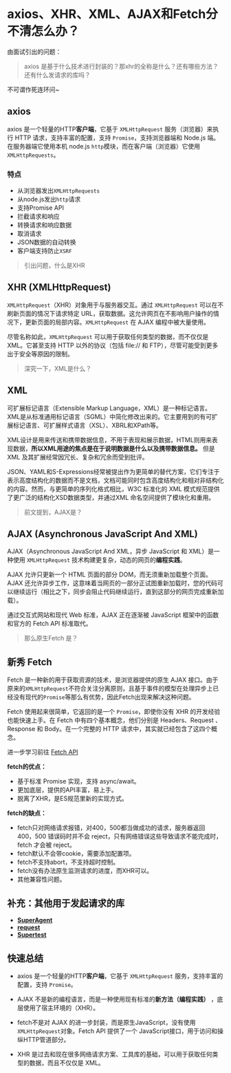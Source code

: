 # axios、XHR、XML、AJAX和Fetch分不清怎么办？

由面试引出的问题：

> axios 是基于什么技术进行封装的？那xhr的全称是什么？还有哪些方法？还有什么发请求的库吗？

不可谓作死连环问~

## axios

axios 是一个轻量的HTTP**客户端**，它基于 `XMLHttpRequest` 服务（浏览器）来执行 HTTP 请求，支持丰富的配置，支持 `Promise`，支持浏览器端和 Node.js 端。在服务器端它使用本机 node.js `http`模块，而在客户端（浏览器）它使用 `XMLHttpRequests`。

### 特点

-   从浏览器发出`XMLHttpRequests`
-   从node.js发出`http`请求
-   支持Promise API
-   拦截请求和响应
-   转换请求和响应数据
-   取消请求
-   JSON数据的自动转换
-   客户端支持防止`XSRF`

> 引出问题，什么是XHR

## XHR (XMLHttpRequest)

`XMLHttpRequest`（XHR）对象用于与服务器交互。通过 `XMLHttpRequest` 可以在不刷新页面的情况下请求特定 URL，获取数据。这允许网页在不影响用户操作的情况下，更新页面的局部内容。`XMLHttpRequest` 在 AJAX 编程中被大量使用。

尽管名称如此，`XMLHttpRequest` 可以用于获取任何类型的数据，而不仅仅是 XML。它甚至支持 HTTP 以外的协议（包括 file:// 和 FTP），尽管可能受到更多出于安全等原因的限制。

> 深究一下，XML是什么？

## XML

可扩展标记语言（Extensible Markup Language，XML）是一种标记语言。XML是从标准通用标记语言（SGML）中简化修改出来的。它主要用到的有可扩展标记语言、可扩展样式语言（XSL）、XBRL和XPath等。

XML设计是用来传送和携带数据信息，不用于表现和展示数据，HTML则用来表现数据，**所以XML用途的焦点是在于说明数据是什么以及携带数据信息。** 但是 XML 及其扩展经常因冗长、复杂和冗余而受到批评。

JSON、YAML和S-Expressions经常被提出作为更简单的替代方案，它们专注于表示高度结构化的数据而不是文档，文档可能同时包含高度结构化和相对非结构化的内容。然而，与更简单的序列化格式相比，W3C 标准化的 XML 模式规范提供了更广泛的结构化XSD数据类型，并通过XML 命名空间提供了模块化和重用。

> 前文提到，AJAX是？

## AJAX (Asynchronous JavaScript And XML)

AJAX（Asynchronous JavaScript And XML，异步 JavaScript 和 XML）是一种使用 `XMLHttpRequest` 技术构建更复杂，动态的网页的**编程实践**。

AJAX 允许只更新一个 HTML 页面的部分 DOM，而无须重新加载整个页面。AJAX 还允许异步工作，这意味着当网页的一部分正试图重新加载时，您的代码可以继续运行（相比之下，同步会阻止代码继续运行，直到这部分的网页完成重新加载）。

通过交互式网站和现代 Web 标准，AJAX 正在逐渐被 JavaScript 框架中的函数和官方的 Fetch API 标准取代。

> 那么原生Fetch 是？

## 新秀 Fetch

Fetch 是一种新的用于获取资源的技术，是浏览器提供的原生 AJAX 接口。由于原来的`XMLHttpRequest`不符合关注分离原则，且基于事件的模型在处理异步上已经没有现代的`Promise`等那么有优势，因此Fetch出现来解决这种问题。

Fetch 使用起来很简单，它返回的是一个 `Promise`，即使你没有 XHR 的开发经验也能快速上手。在 Fetch 中有四个基本概念，他们分别是 Headers、Request 、Response 和 Body。在一个完整的 HTTP 请求中，其实就已经包含了这四个概念。

进一步学习前往 [Fetch API](https://developer.mozilla.org/zh-CN/docs/Web/API/Fetch_API)

**fetch的优点：**

-   基于标准 Promise 实现，支持 async/await。
-   更加底层，提供的API丰富，易上手。
-   脱离了XHR，是ES规范里新的实现方式。

**fetch的缺点：**

-   fetch只对网络请求报错，对400，500都当做成功的请求，服务器返回 400，500 错误码时并不会 reject，只有网络错误这些导致请求不能完成时，fetch 才会被 reject。
-   fetch默认不会带cookie，需要添加配置项。
-   fetch不支持abort，不支持超时控制。
-   fetch没有办法原生监测请求的进度，而XHR可以。
-   其他兼容性问题。

## 补充：其他用于发起请求的库

-   **[SuperAgent](https://visionmedia.github.io/superagent/)**
-   **[request](https://www.npmjs.com/package/request)**
-   **[Supertest](https://www.npmjs.com/package/supertest)**

## 快速总结

-   axios 是一个轻量的HTTP**客户端**，它基于 `XMLHttpRequest` 服务，支持丰富的配置，支持 `Promise`。

-   AJAX 不是新的编程语言，而是一种使用现有标准的**新方法（编程实践）** ，底层使用了宿主环境的（XHR）。

-   fetch不是对 AJAX 的进一步封装，而是原生JavaScript，没有使用`XMLHttpRequest`对象。Fetch API 提供了一个 JavaScript接口，用于访问和操纵HTTP管道部分。

-   XHR 是过去和现在很多网络请求方案、工具库的基础，可以用于获取任何类型的数据，而且不仅仅是 XML。
